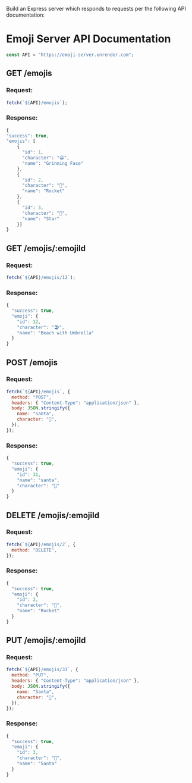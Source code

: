 Build an Express server which responds to requests per the following API documentation:

# Emoji Server API Documentation

```js
const API = "https://emoji-server.onrender.com";
```

## GET /emojis

### Request:

```js
fetch(`${API}/emojis`);
```

### Response:

```js
{
"success": true,
"emojis": [
    {
      "id": 1,
      "character": "😀",
      "name": "Grinning Face"
    },
    {
      "id": 2,
      "character": "🚀",
      "name": "Rocket"
    },
    {
      "id": 3,
      "character": "🌟",
      "name": "Star"
    }]
}
```

## GET /emojis/:emojiId

### Request:

```js
fetch(`${API}/emojis/12`);
```

### Response:

```js
{
  "success": true,
  "emoji": {
    "id": 12,
    "character": "🏖️",
    "name": "Beach with Umbrella"
  }
}
```

## POST /emojis

### Request:

```js
fetch(`${API}/emojis`, {
  method: "POST",
  headers: { "Content-Type": "application/json" },
  body: JSON.stringify({
    name: "Santa",
    character: "🎅",
  }),
});
```

### Response:

```js
{
  "success": true,
  "emoji": {
    "id": 31,
    "name": "santa",
    "character": "🎅"
  }
}
```

## DELETE /emojis/:emojiId

### Request:

```js
fetch(`${API}/emojis/2`, {
  method: "DELETE",
});
```

### Response:

```js
{
  "success": true,
  "emoji": {
    "id": 2,
    "character": "🚀",
    "name": "Rocket"
  }
}
```

## PUT /emojis/:emojiId

### Request:

```js
fetch(`${API}/emojis/31`, {
  method: "PUT",
  headers: { "Content-Type": "application/json" },
  body: JSON.stringify({
    name: "Santa",
    character: "🎅",
  }),
});
```

### Response:

```js
{
  "success": true,
  "emoji": {
    "id": 3,
    "character": "🎅",
    "name": "Santa"
  }
}
```

